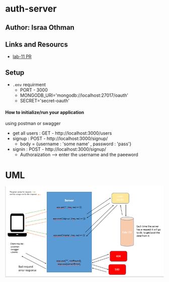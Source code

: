# auth-server


## Author: Israa Othman 

## Links and Resourcs 
  -  [lab-11 PR](https://github.com/401-advanced-javascript-israaOthman/auth-server/pull/1)  




  ## Setup 
   - `.env` requirment 
     - PORT - 3000
     - MONGODB_URI='mongodb://localhost:27017/oauth'
     - SECRET='secret-oauth'

  #### How to initialize/run your application  
  using postman or swagger  
- get all users : GET - http://localhost:3000/users
-  signup : POST -  http://localhost:3000/signup/
    + body = {username : 'some name' , password : 'pass'}
-  signin : POST -  http://localhost:3000/signup/
    + Authoraization --> enter the username and the paeeword 
   

  # UML 
   ![uml](./assets/oauthUML.PNG) 
